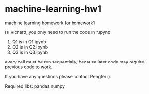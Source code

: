 # machine-learning-hw1
machine learning homework for homework1

Hi Richard, you only need to run the code in *.ipynb.

1. Q1 is in Q1.ipynb
2. Q2 is in Q2.ipynb
3. Q3 is in Q3.ipynb

every cell must be run sequentially, because later code may require previous code to work.


If you have any questions please contact Pengfei :).

Required libs:
pandas
numpy